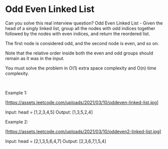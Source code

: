 # Odd Even Linked List

Can you solve this real interview question? Odd Even Linked List - Given the head of a singly linked list, group all the nodes with odd indices together followed by the nodes with even indices, and return the reordered list.

The first node is considered odd, and the second node is even, and so on.

Note that the relative order inside both the even and odd groups should remain as it was in the input.

You must solve the problem in O(1) extra space complexity and O(n) time complexity.

 

Example 1:

[https://assets.leetcode.com/uploads/2021/03/10/oddeven-linked-list.jpg]


Input: head = [1,2,3,4,5]
Output: [1,3,5,2,4]


Example 2:

[https://assets.leetcode.com/uploads/2021/03/10/oddeven2-linked-list.jpg]


Input: head = [2,1,3,5,6,4,7]
Output: [2,3,6,7,1,5,4]